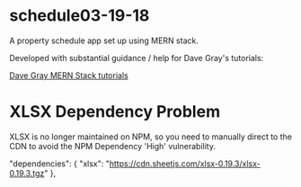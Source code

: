 # schedule03-19-18  

A property schedule app set up using MERN stack.  

Developed with substantial guidance / help for Dave Gray's tutorials:

[Dave Gray MERN Stack tutorials](https://www.youtube.com/playlist?list=PL0Zuz27SZ-6P4dQUsoDatjEGpmBpcOW8V)

# XLSX Dependency Problem

XLSX is no longer maintained on NPM, so you need to manually direct to the CDN to avoid the NPM Dependency 'High' vulnerability.

  "dependencies": {
    "xlsx": "https://cdn.sheetjs.com/xlsx-0.19.3/xlsx-0.19.3.tgz"
  },